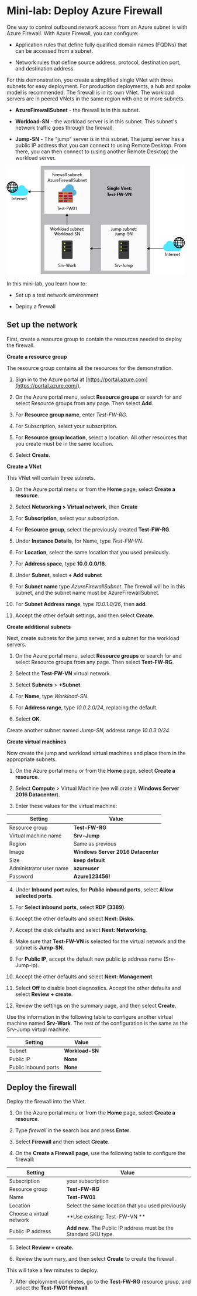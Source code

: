 # Mini-lab: Deploy Azure Firewall

One way to control outbound network access from an Azure subnet is with Azure Firewall. With Azure Firewall, you can configure:

* Application rules that define fully qualified domain names (FQDNs) that can be accessed from a subnet.

* Network rules that define source address, protocol, destination port, and destination address.

For this demonstration, you create a simplified single VNet with three subnets for easy deployment. For production deployments, a hub and spoke model is recommended. The firewall is in its own VNet. The workload servers are in peered VNets in the same region with one or more subnets.

* **AzureFirewallSubnet** - the firewall is in this subnet.

* **Workload-SN** - the workload server is in this subnet. This subnet's network traffic goes through the firewall.

* **Jump-SN** - The "jump" server is in this subnet. The jump server has a public IP address that you can connect to using Remote Desktop. From there, you can then connect to (using another Remote Desktop) the workload server.

![Tutorial network infrastructure](../../Linked_Image_Files/deploy_azure_firewall_image1.png)

In this mini-lab, you learn how to:

* Set up a test network environment

* Deploy a firewall

 

## Set up the network

First, create a resource group to contain the resources needed to deploy the firewall. 

**Create a resource group**

The resource group contains all the resources for the demonstration.

1. Sign in to the Azure portal at [https://portal.azure.com](https://portal.azure.com/).

2. On the Azure portal menu, select **Resource groups** or search for and select Resource groups from any page. Then select **Add**.

3. For **Resource group name**, enter *Test-FW-RG*.

4. For Subscription, select your subscription.

5. For **Resource group location**, select a location. All other resources that you create must be in the same location.

6. Select **Create**.

**Create a VNet**

This VNet will contain three subnets.

1. On the Azure portal menu or from the **Home** page, select **Create a resource**.

2. Select **Networking > Virtual network**, then **Create**

3. For **Subscription**, select your subscription.

4. For **Resource group**, select the previously created **Test-FW-RG**.

5. Under **Instance Details**, for Name, type *Test-FW-VN*.

6. For **Location**, select the same location that you used previously.

7. For **Address space**, type **10.0.0.0/16**.

8. Under **Subnet**, select **+ Add subnet**

9. For  **Subnet name** type *AzureFirewallSubnet*. The firewall will be in this subnet, and the subnet name must be AzureFirewallSubnet.

9. For **Subnet Address range**, type *10.0.1.0/26*, then **add**.

10. Accept the other default settings, and then select **Create**.

**Create additional subnets**

Next, create subnets for the jump server, and a subnet for the workload servers.

1. On the Azure portal menu, select **Resource groups** or search for and select Resource groups from any page. Then select **Test-FW-RG**.

2. Select the **Test-FW-VN** virtual network.

3. Select **Subnets** > **+Subnet**.

4. For **Name**, type *Workload-SN*.

5. For **Address range**, type *10.0.2.0/24*, replacing the default.

6. Select **OK**.

Create another subnet named *Jump-SN*, address range *10.0.3.0/24*.

**Create virtual machines**

Now create the jump and workload virtual machines and place them in the appropriate subnets.

1. On the Azure portal menu or from the **Home** page, select **Create a resource**.

2. Select **Compute** > Virtual Machine (we will crate a **Windows Server 2016 Datacenter**).

3. Enter these values for the virtual machine:

| Setting | Value |
|-------------------------|------------------|
| Resource group | **Test-FW-RG** |
| Virtual machine name | **Srv-Jump** |
| Region | Same as previous |
| Image | **Windows Server 2016 Datacenter** |
| Size | **keep default** |
| Administrator user name | **azureuser** |
| Password | **Azure123456!** |


4. Under **Inbound port rules**, for **Public inbound ports**, select **Allow selected ports**.

5. For **Select inbound ports**, select **RDP (3389)**.

6. Accept the other defaults and select **Next: Disks**.

7. Accept the disk defaults and select **Next: Networking**.

8. Make sure that **Test-FW-VN** is selected for the virtual network and the subnet is **Jump-SN**.

9. For **Public IP**, accept the default new public ip address name (Srv-Jump-ip).

10. Accept the other defaults and select **Next: Management**.

11. Select **Off** to disable boot diagnostics. Accept the other defaults and select **Review + create**.

12. Review the settings on the summary page, and then select **Create**.

Use the information in the following table to configure another virtual machine named **Srv-Work**. The rest of the configuration is the same as the Srv-Jump virtual machine.

| Setting | Value |
|----------------------|-------------|
| Subnet | **Workload-SN** |
| Public IP | **None** |
| Public inbound ports | **None** |


## Deploy the firewall

Deploy the firewall into the VNet.

1. On the Azure portal menu or from the **Home** page, select **Create a resource**.

2. Type *firewall* in the search box and press **Enter**.

3. Select **Firewall** and then select **Create**.

4. On the **Create a Firewall page**, use the following table to configure the firewall:

| Setting | Value |
|--------------------------|---------------------------------------------------------------|
| Subscription | your subscription |
| Resource group | **Test-FW-RG** |
| Name | **Test-FW01** |
| Location | Select the same location that you used previously |
| Choose a virtual network | **Use existing: Test-FW-VN **|
| Public IP address | **Add new**. The Public IP address must be the Standard SKU type. | |


5. Select **Review + create.**

6. Review the summary, and then select **Create** to create the firewall.

This will take a few minutes to deploy.

7. After deployment completes, go to the **Test-FW-RG** resource group, and select the **Test-FW01 firewall**.


 
